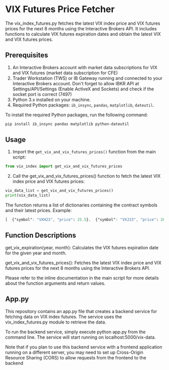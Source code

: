 # VIX Futures Price Fetcher

The vix_index_futures.py fetches the latest VIX index price and VIX futures prices for the next 8 months using the Interactive Brokers API. It includes functions to calculate VIX futures expiration dates and obtain the latest VIX and VIX futures prices.

## Prerequisites

1. An Interactive Brokers account with market data subscriptions for VIX and VIX futures (market data subscription for CFE) 
2. Trader Workstation (TWS) or IB Gateway running and connected to your Interactive Brokers account. Don't forget to allow IBKR API at Settings/API/Settings (Enable ActiveX and Sockets) and check if the socket port is correct (7497)
3. Python 3.x installed on your machine.
4. Required Python packages: `ib_insync`, `pandas`, `matplotlib`, `dateutil`.

To install the required Python packages, run the following command:

```bash
pip install ib_insync pandas matplotlib python-dateutil
```
## Usage

1. Import the `get_vix_and_vix_futures_prices()` function from the main script:

```python
from vix_index import get_vix_and_vix_futures_prices
```

2. Call the get_vix_and_vix_futures_prices() function to fetch the latest VIX index price and VIX futures prices:
```python
vix_data_list = get_vix_and_vix_futures_prices()
print(vix_data_list)
```

The function returns a list of dictionaries containing the contract symbols and their latest prices. Example:

```css
[  {"symbol": "VXH23", "price": 25.5},  {"symbol": "VXJ23", "price": 26.3},  ...]
```

## Function Descriptions

get_vix_expiration(year, month): Calculates the VIX futures expiration date for the given year and month.

get_vix_and_vix_futures_prices(): Fetches the latest VIX index price and VIX futures prices for the next 8 months using the Interactive Brokers API.

Please refer to the inline documentation in the main script for more details about the function arguments and return values.

## App.py

This repository contains an app.py file that creates a backend service for fetching data on VIX index futures. The service uses the vix_index_futures.py module to retrieve the data.

To run the backend service, simply execute python app.py from the command line. The service will start running on localhost:5000/vix-data.

Note that if you plan to use this backend service with a frontend application running on a different server, you may need to set up Cross-Origin Resource Sharing (CORS) to allow requests from the frontend to the backend